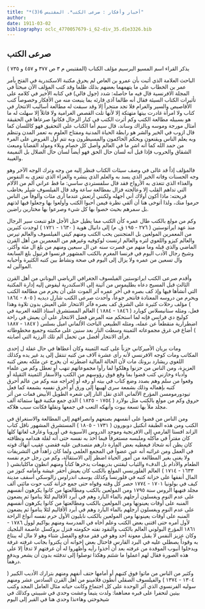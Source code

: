 ```yaml
---
title: "*أخبار وأفكار : صرعى الكتب*. المقتبس 6(3)"
author: 
date: 1911-03-02
bibliography: oclc_4770057679-i_62-div_35.d1e3326.bib
---
```




##  صرعى الكتب 


 يذكر القراء اسم المسيو البرسيم مؤلف الكتاب (المقتبس م  ٣  ص  ٣٧٧  و  ٤٥٧  و  ٧٣٥  ) 

 الباحث العلامة الذي أثبت بأن عمرو بن العاص لم يحرق مكتبة الاسكندرية في الفتح بأمر   عمر بن الخطاب على ما يتهمهما بعضهم بذلك ظلما وقد كتب المؤلف الآن مبحثاً في المجلة الافرنسية قال فيه ما حاصله: شدد (جول فالي) في كتابه الأخير في كلامه على تأثيرات الكتاب السيئة فقال أنه طالما آذى قارئه بما ينبعث منه من الأفكار وخصوصاً كتب الأقاصيص والسير والغرام فلا تجد منتحراً إلا وقد سبقت له مطالعة أساليب الانتحار في كتاب ولا امرأة غادرت بيتها متهتكة إلا لأنها تلت القصص الغرامية ولا قاتلاً إلا سهلت له ما هو بسبيله مطالعة الكتب وكم أثرت الكتب في كبار الرجال فكانوا صرعاها في الحقيقة أمثال مورجة وموسه وبالزاك وساند، قال سيم أما الكتاب على التحقيق فهو كاللسان كما قال ازوب في الخير والشر هو رابطة الحياة المدنية ومفتاح العلوم به تعمر المدن وتنظم وبه يعلم الناس ويقنعون ويحكم الحاكمون والمسيطرون وبه تتم أول الفروض على المرء من حمد الله كما أنه اشر ما في العالم وأصل كل خصام وبلاء ومولد القضايا ومبعث الشقاق والحروب فإذا قيل أنه لسان حال الحق فهو أيضاً لسان حال الضلال بل النميمة والغيبة. 
 
 فالمؤلف إذاً قد غالى في وصف سيئات الكتاب فنظر إليه من وجه وترك الوجه الآخر وهو وجه الحسنات وفاته الخير الذي يسد به والعلم الذي ينشره والعزاء الذي تتعزى به النفوس والغذاء الذي تتغذى به الأرواح فقد قال سلفستردي ساسي: ما قط عراني ألم من الآلام التي تداهم القلب إلا وعالجته فزال بمطالعة ساعة وقد قال الفيلسوف شيلر يخاطب قريحته: ماذا أكون أولاك أني أجهله ولكنني أرتعش عندما أرى مئات وألوفاً من الناس حرموا منك، ولذا أتوخى هنا أن ألقي نظرة فيمن أحبوا الكتب وأولعوا بها وجعلوا فيها لذتهم بل سمرهم بحيث خصوا بها كل شيء وصرعوا بها مختارين راضين. 

 وكم من مولع بالكتب طال عمره كأن الكتب مما يطيل حبل الأجل فلو تتبعت سير الرجال منذ عهد ايراتوستين (  ٢٧٦  -  ١٩٥  ق. م) إلى دانيال هوية (  ١٦٣٠  -  ١٧٢١  ) لوجدت كثيرين من المعمرين المولعين بل المتجننين يحب الكتب ومنهم كيتي الفيلسوف والعالم تيرس والعالم كيزو واللغوي لتره والعالم ارنست لوكوفيه وغيرهم من المعمرين من أهل القرن الماضي والذي قبله وما منهم من قصرت سنه عن ال  سبعين  ومنهم من بلغ ال  مئة  وأكثر، وشيخ رجال الأدب اليوم في فرنسا المغرم بالكتب المشهور فرنسوا فرتيول بلغ   السابعة وال  تسعين  من عمره ولا يزال إلى اليوم في صحة ونشاط بين كتبه الكثيرة وأحبابه الموالين له. 

 وأقدم صرعى الكتب ايراتوستين الفيلسوف الجغرافي الرياضي اليوناني من أهل القرن الثالث قبل المسيح دعاه بطليموس من آثينة إلى الاسكندرية ليفوض إليه إدارة المكتبة التي أنشأها فيها وإذ كف بصره في آخر عمره آثر الموت على أن يحرم من مطالعة الكتب ويحرم من دروسه المعتادة فانتحر جوعاً، وأحدث صرعى الكتب شارل ديديه (  ٨٠٥  -  ١٨٦٤  ) مؤلف رحلات كثيرة على الشرق كف بصره فآثر الانتحار على العيش بدون تلاوة وهذا فعل، ومثله ستانيسلاس كويارد (  ١٨٤٦  -  ١٨٨٤  ) العالم المستشرق استاذ اللغة العربية في كوليج دي فرانس فإنه لما استحكم منه المرض فضل الانتحار على أن يعيش في راحة اضطرارية منقطعاً عن عمله، ومثله الطبيعي الباحث الألماني اميل بسلس (  ١٨٤٧  -  ١٨٨٧  ) أضاع في غرق مجموعاته الثمينة وسطت النار بعد سنين على مكتبته وجميع مخطوطاته فرأى الانتحار أفضل من تحمل ألم تلك الرزية التي أصابته. 

 ومات بريان الأميركاني حزناً على كتبه الثمينة وكان أعطاها في حال غفلة ل  إحدى   المكاتب ومات كوجه الافرنسي لأنه رأى  عشرة  آلاف  من كتبه تنتقل إلى يد غير يده وكذلك اللغوي ريشارد برونك مات لأن الحالة المالية اضطرته أن يخرج عن ملكه بعض كتبه العزيزة، ومن الناس من حزنوا وهلكوا لما رأوا مجموعاتهم تنهب أو تعطل وكم من علماء وأدباء وخازني كتب قضوا بما وقع فوق رؤوسهم من الكتب والأسفار الثمينة الثقيلة أو وقعوا من سلم وهم بصدد وضع كتاب في بيته أو رفه أو إخراجه منه وكم من عالم أحرق كتبه بإهماله وذلك بشمعة سرى لهيبها إلى ورق أو أحرق نفسه بشمعة كما فعل تيودورمومسن المؤرخ الألماني الذي نقل النار إلى شعره الطويل الأبيض فمات من أثر حروق وكم من مولع بالكتب مثل بولارد (  ١٧٥٤  -  ١٨٢٥  ) الذي جمع مكتبة فيها  ستمائة  ألف  مجلد ملأ بها  تسعة  بيوت وأنهكه التعب في جمعها ونقلها فكانت سبب هلاكه. 

 ومن الناس من قضوا على أنفسهم بصنعهم وانصرافهم إلى المطالعة والاستغراق في الكتب ومن هذه الطبقة انكتيل دوبورون (  ١٧٣١  -  ١٨٠٥  ) المستشرق المشهور ناقل كتاب الزاند افستا الفارمي إلى الافرنجية وموجد الدروس الآسيوية في أوروبا وعارف لغاتها كلها كان   مقتراً في مأكله وملبسه مستغرقاً فيما أخذ به نفسه حتى أنه لقلة هندامه ونظافته كان يظن أنه شحاذ فيعطيه بعض المارة دارهم متصدقين عليه فقضى عقيب أنهاك قوته في العمل ومن غرائبه أنه عين عضواً في المجمع العلمي ولما كان زاهداً في التشريفات ولا يغنى بغير المطالعة من أمور الحياة اضطر إلى الاستقالة، وكم من رجل حرم نفسه الطعام والأدام بل الدفء والثياب ليقتني بدريهمات يدخرها كتاباً ومنهم انطون ماكليابشي (  ١٦٣٣  -  ١٧١٤  ) العالم الفلورنسي المولع بالكتب كان يعيش أحقر عيشة وأمامه كنوز من المال أنفقها على خزانة كتبه في فلورنسا وكذلك يوسف اندراوس زالوسكي أسقف مدينة كيف في بولونيا  ١٧٠١  -  ١٧٧٤  حصر كل وقته وقواه حتى جمع خزانة كتب حوت مائتي  ألف  مجلد فنهبها الروس سنة  ١٧٩٥  ومن المولعين بالكتب ومطالعتها من كانوا يكرهون أنفسهم على عدم النوم ويغسلون أرجلهم بالماء البارد وهم في أبرد الأقاليم لئلا يناموا ثم يضعون المنبه على أوقات يعينونها ومن المولعين بالكتب ومطالعتها من كانوا يكرهون أنفسهم على عدم النوم ويغسلون أرجلهم بالماء البارد وهم في أبرد الأقاليم لئلا يناموا ثم يضعون المنبه على أوقات يعينونها ومن المولعين بالكتب نابليون الأول حرم نفسه أنواع الراحة لأول أمره حتى اقتنى بعض الكتب وعلم أخاه في المدرسة ومنهم يواكيم لوول  ١٧٨٦  -  ١٨٦١  المؤرخ البولوني العالم بالكتب والنقود نفته حكومته فنزل بروكسل عاصمة البلجيك وكان عزيز النفس لا يقبل   معونة  أحد  وهو في فقر مدقع والفصل شتاء وهو لا مال له يبتاع به وقوداً يصطلي عليه في البرد القارس فاحتال بعض إخوانه أن يكتروا بجانب غرفته غرفة ويدخلوا أنبوب الموقدة من غرفته بعد أن أخذوا رأيه وأظهروا له أن غرفتهم لا تدفأ إلا على هذه الصورة فقال لهم اعملوا ما شئتم وهكذا توصلوا إلى تدفئته بدون أن يشعر ويدفع درهماً. 

 وكثير من الناس من ماتوا فوق كتبهم أو أمامها حتف أنفهم ومنهم بترارك الأديب الكبير (  ١٣٠٤  -  ١٣٧٤  ) والفيلسوف الصقلي أنطون فلامينو من أهل القرن السادس  عشر  ومنهم سوليه الفرنسوي الذي آثر الوحدة على كل اجتماع وكانت حياته مثال العامل المجد وكتب بيتين لتحفرا على قبره معناهما: ولدت يتيماً وعشت وحدي في شبيبتي وكذلك في شيخوختي وهاءنذا وحدي هنا في القبر إلى اليوم  
